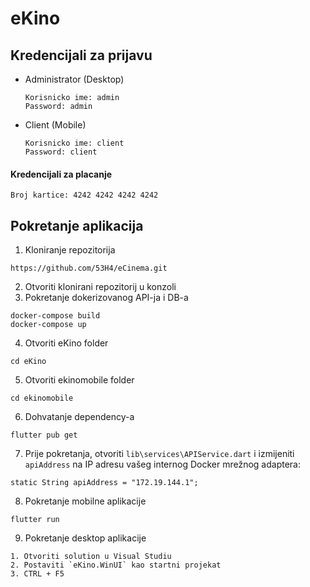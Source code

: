 ﻿# eKino

## Kredencijali za prijavu

- Administrator (Desktop)

  ```
  Korisnicko ime: admin
  Password: admin
  ```
- Client (Mobile)

  ```
  Korisnicko ime: client
  Password: client
  ```

#### Kredencijali za placanje

  ```
  Broj kartice: 4242 4242 4242 4242
  ```

## Pokretanje aplikacija
1. Kloniranje repozitorija
  ```
  https://github.com/53H4/eCinema.git
  ```
2. Otvoriti klonirani repozitorij u konzoli
3. Pokretanje dokerizovanog API-ja i DB-a
  ```
  docker-compose build
  docker-compose up
  ```
4. Otvoriti eKino folder
  ```
  cd eKino
  ```
5. Otvoriti ekinomobile folder
  ```
  cd ekinomobile
  ```
6. Dohvatanje dependency-a
  ```
  flutter pub get
  ```
7. Prije pokretanja, otvoriti `lib\services\APIService.dart` i izmijeniti `apiAddress` na IP adresu vašeg internog Docker mrežnog adaptera:
  ```
  static String apiAddress = "172.19.144.1";
  ```
8. Pokretanje mobilne aplikacije
  ```
  flutter run
  ```
9. Pokretanje desktop aplikacije
  ```
  1. Otvoriti solution u Visual Studiu
  2. Postaviti `eKino.WinUI` kao startni projekat
  3. CTRL + F5
  ```
  
